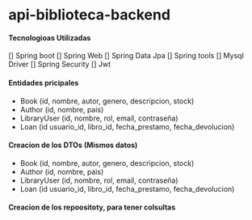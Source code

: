 # api-biblioteca-backend

#### Tecnologioas Utilizadas

[] Spring boot
[] Spring Web
[] Spring Data Jpa
[] Spring tools
[] Mysql Driver
[] Spring Security
[] Jwt

#### Entidades pricipales

- Book (id, nombre, autor, genero, descripcion, stock)
- Author (id, nombre, pais)
- LibraryUser (id, nombre, rol, email, contraseña)
- Loan (id usuario_id, libro_id, fecha_prestamo, fecha_devolucion)

####  Creacion de los DTOs (Mismos datos)

- Book (id, nombre, autor, genero, descripcion, stock)
- Author (id, nombre, pais)
- LibraryUser (id, nombre, rol, email, contraseña)
- Loan (id usuario_id, libro_id, fecha_prestamo, fecha_devolucion)
  
#### Creacion de los repoositoty, para tener colsultas